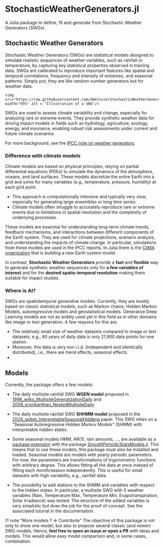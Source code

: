 # StochasticWeatherGenerators.jl

A Julia package to define, fit and generate from Stochastic Weather Generators (SWGs).

## Stochastic Weather Generators

Stochastic Weather Generators (SWGs) are statistical models designed to simulate realistic sequences of weather variables, such as rainfall or temperature, by capturing key statistical properties observed in training data. SWGs are calibrated to reproduce important features like spatial and temporal correlations, frequency and intensity of extremes, and seasonal patterns.
Simply put, they are like random number generators but for weather data.

```@raw html
<img src="https://raw.githubusercontent.com/dmetivie/StochasticWeatherGenerators.jl/master/docs/src/assets/fig_swg_dice.svg" width="95%" alt = "Illustration of a SWG"/>
```

SWGs are used to assess climate variability and change, especially for analyzing rare or extreme events. They provide synthetic weather data for driving impact models in fields such as hydrology, agriculture, ecology, energy, and insurance, enabling robust risk assessments under current and future climate scenarios.

For more background, see the [IPCC note on weather generators](https://www.ipcc-data.org/guidelines/pages/weather_generators.html).

### Difference with climate models

Climate models are based on physical principles, relying on partial differential equations (PDEs) to simulate the dynamics of the atmosphere, oceans, and land surfaces. These models discretize the entire Earth into a grid and solve for many variables (e.g., temperature, pressure, humidity) at each grid point.

- This approach is computationally intensive and typically very slow, especially for generating large ensembles or long time series.
- Climate models often struggle to accurately reproduce rare or extreme events due to limitations in spatial resolution and the complexity of underlying processes.

These models are essential for understanding long-term climate trends, feedback mechanisms, and interactions between different components of the Earth system. They are used for climate projections, scenario analysis, and understanding the impacts of climate change. In particular, simulations from these models are used in the IPCC reports.
In Julia there is the [CliMA organization](https://github.com/CliMA) that is building a new Earth system model.

In contrast, **Stochastic Weather Generators** provide a **fast** and **flexible** way to generate synthetic weather sequences only for **a few variables of interest** and for the **desired spatio-temporal resolution** making them suitable for impact studies.

### Where is AI?

SWGs are spatiotemporal generative models. 
Currently, they are mostly based on classic statistical models, such as Markov chains, Hidden Markov Models, autoregressive models and geostatistical models. Generative Deep Learning models are not as widely used yet in this field as in other domains like image or text generation. A few reasons for this are:
- The relatively small size of weather datasets compared to image or text datasets, e.g., 60 years of daily data is only 21,900 data points for one station.
- Moreover, this data is very non i.i.d. (independent and identically distributed), i.e., there are trend effects, seasonal effects.
- 


## Models

Currently, the package offers a few models:

- The daily multisite rainfall SWG **WGEN model** proposed in [1998_wilks_MultisiteGeneralizationDaily](@cite) and [2009_srisrikanthan_NestedMultisiteDaily](@cite)

- The daily multisite rainfall SWG **SHHMM model** proposed in the [2024_gobet_InterpretableSeasonalHiddena](@cite) paper. This SWG relies on a "Seasonal Autoregressive Hidden Markov Models" (SHMM) with interpretable hidden states.

- Some seasonal models HMM, AR(1), rain amounts, ..., are available as a [package extension](https://pkgdocs.julialang.org/v1/creating-packages/#Conditional-loading-of-code-in-packages-(Extensions)) with the package [SmoothPeriodicStatsModels.jl](https://github.com/dmetivie/SmoothPeriodicStatsModels.jl). This means that to use these models, this package must also be installed and loaded. Seasonal models are models with yearly periodic parameters. For now, the parameters are transformations of trigonometric functions with arbitrary degree. This allows fitting all the data at once instead of fitting each month/season independently. This is useful for small datasets with high variability, e.g., rainfall data.

- The possibility to add stations to the SHMM and variables with respect to the hidden states. In particular, a multisite SWG with 5 weather variables (Rain, Temperature Max, Temperature Min, Evapotranspiration, Solar Irradiance) was tested. The structure of the added variables is very simplistic but does the job for the proof of concept. See the associated tutorial in the documentation.

!!! note "More models ? => Contribute"
    The objective of this package is not only to show *one* model, but also to propose several classic (and newer) SWG models.
    Hence, **feel free to open an issue or open a PR** with ideas and models.
    This would allow easy model comparison and, in some cases, combination.
